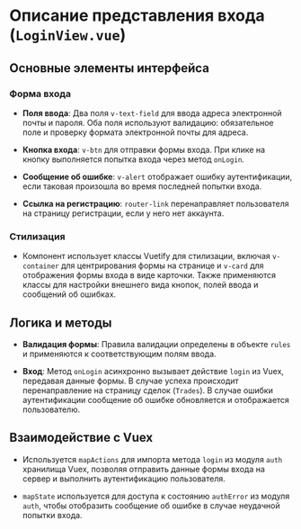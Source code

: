 # Описание представления входа (`LoginView.vue`)

## Основные элементы интерфейса

### Форма входа

- **Поля ввода**: Два поля `v-text-field` для ввода адреса электронной почты и пароля. Оба поля используют валидацию:
  обязательное поле и проверку формата электронной почты для адреса.

- **Кнопка входа**: `v-btn` для отправки формы входа. При клике на кнопку выполняется попытка входа через
  метод `onLogin`.

- **Сообщение об ошибке**: `v-alert` отображает ошибку аутентификации, если таковая произошла во время последней попытки
  входа.

- **Ссылка на регистрацию**: `router-link` перенаправляет пользователя на страницу регистрации, если у него нет
  аккаунта.

### Стилизация

- Компонент использует классы Vuetify для стилизации, включая `v-container` для центрирования формы на странице
  и `v-card` для отображения формы входа в виде карточки. Также применяются классы для настройки внешнего вида кнопок,
  полей ввода и сообщений об ошибках.

## Логика и методы

- **Валидация формы**: Правила валидации определены в объекте `rules` и применяются к соответствующим полям ввода.

- **Вход**: Метод `onLogin` асинхронно вызывает действие `login` из Vuex, передавая данные формы. В случае успеха
  происходит перенаправление на страницу сделок (`Trades`). В случае ошибки аутентификации сообщение об ошибке
  обновляется и отображается пользователю.

## Взаимодействие с Vuex

- Используется `mapActions` для импорта метода `login` из модуля `auth` хранилища Vuex, позволяя отправить данные формы
  входа на сервер и выполнить аутентификацию пользователя.

- `mapState` используется для доступа к состоянию `authError` из модуля `auth`, чтобы отобразить сообщение об ошибке в
  случае неудачной попытки входа.
